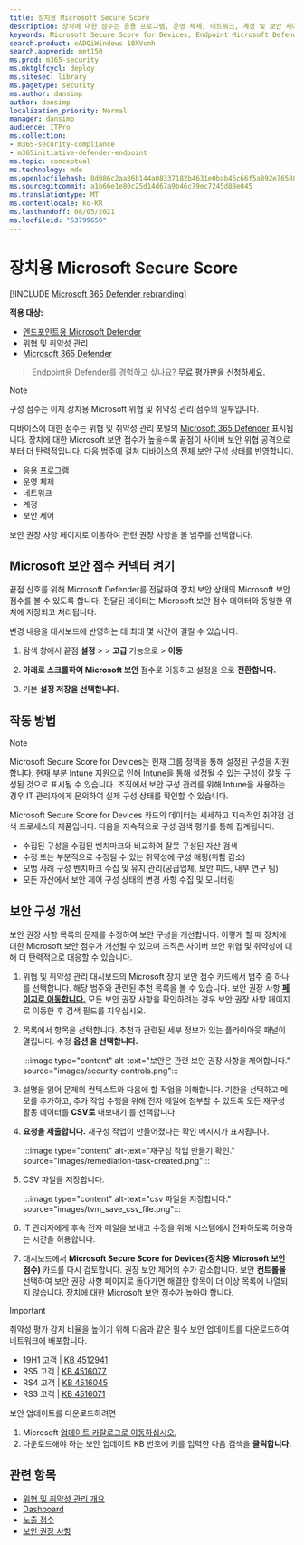 ```yaml
---
title: 장치용 Microsoft Secure Score
description: 장치에 대한 점수는 응용 프로그램, 운영 체제, 네트워크, 계정 및 보안 제어 전반에 걸쳐 디바이스의 총 보안 구성 상태를 보여줍니다.
keywords: Microsoft Secure Score for Devices, Endpoint Microsoft Defender for Devices, Secure score, configuration score, 위협 및 취약성 관리, security controls, improvement opportunities, security configuration score over time, security posture, baseline
search.product: eADQiWindows 10XVcnh
search.appverid: met150
ms.prod: m365-security
ms.mktglfcycl: deploy
ms.sitesec: library
ms.pagetype: security
ms.author: dansimp
author: dansimp
localization_priority: Normal
manager: dansimp
audience: ITPro
ms.collection:
- m365-security-compliance
- m365initiative-defender-endpoint
ms.topic: conceptual
ms.technology: mde
ms.openlocfilehash: 8d086c2aa86b144a08337182b4631e0bab46c66f5a892e76588d9950ba918d33
ms.sourcegitcommit: a1b66e1e80c25d14d67a9b46c79ec7245d88e045
ms.translationtype: MT
ms.contentlocale: ko-KR
ms.lasthandoff: 08/05/2021
ms.locfileid: "53799650"
---
```

# <a name="microsoft-secure-score-for-devices"></a>장치용 Microsoft Secure Score

[!INCLUDE [Microsoft 365 Defender rebranding](../../includes/microsoft-defender.md)]

**적용 대상:**

- [엔드포인트용 Microsoft Defender](https://go.microsoft.com/fwlink/?linkid=2154037)
- [위협 및 취약성 관리](next-gen-threat-and-vuln-mgt.md)
- [Microsoft 365 Defender](https://go.microsoft.com/fwlink/?linkid=2118804)

> Endpoint용 Defender를 경험하고 싶나요? [무료 평가판을 신청하세요.](https://signup.microsoft.com/create-account/signup?products=7f379fee-c4f9-4278-b0a1-e4c8c2fcdf7e&ru=https://aka.ms/MDEp2OpenTrial?ocid=docs-wdatp-pullalerts-abovefoldlink)


>[!NOTE]
> 구성 점수는 이제 장치용 Microsoft 위협 및 취약성 관리 점수의 일부입니다.

디바이스에 대한 점수는 위협 및 취약성 관리 포털의 [Microsoft 365 Defender](tvm-dashboard-insights.md) 표시됩니다. 장치에 대한 Microsoft 보안 점수가 높을수록 끝점이 사이버 보안 위협 공격으로부터 더 탄력적입니다. 다음 범주에 걸쳐 디바이스의 전체 보안 구성 상태를 반영합니다.

- 응용 프로그램
- 운영 체제
- 네트워크
- 계정
- 보안 제어

보안 권장 사항 페이지로 이동하여 관련 권장 사항을 볼 범주를 선택합니다. [](tvm-security-recommendation.md)

## <a name="turn-on-the-microsoft-secure-score-connector"></a>Microsoft 보안 점수 커넥터 켜기

끝점 신호를 위해 Microsoft Defender를 전달하여 장치 보안 상태의 Microsoft 보안 점수를 볼 수 있도록 합니다. 전달된 데이터는 Microsoft 보안 점수 데이터와 동일한 위치에 저장되고 처리됩니다.

변경 내용을 대시보드에 반영하는 데 최대 몇 시간이 걸릴 수 있습니다.


1. 탐색 창에서 끝점 **설정**  >    >  **고급** 기능으로  >  **이동** 

2. **아래로 스크롤하여 Microsoft 보안** 점수로 이동하고 설정을 으로 **전환합니다.**

3. 기본 **설정 저장을 선택합니다.**

## <a name="how-it-works"></a>작동 방법

>[!NOTE]
> Microsoft Secure Score for Devices는 현재 그룹 정책을 통해 설정된 구성을 지원합니다. 현재 부분 Intune 지원으로 인해 Intune을 통해 설정될 수 있는 구성이 잘못 구성된 것으로 표시될 수 있습니다. 조직에서 보안 구성 관리를 위해 Intune을 사용하는 경우 IT 관리자에게 문의하여 실제 구성 상태를 확인할 수 있습니다.

Microsoft Secure Score for Devices 카드의 데이터는 세세하고 지속적인 취약점 검색 프로세스의 제품입니다. 다음을 지속적으로 구성 검색 평가를 통해 집계됩니다.

- 수집된 구성을 수집된 벤치마크와 비교하여 잘못 구성된 자산 검색
- 수정 또는 부분적으로 수정될 수 있는 취약성에 구성 매핑(위험 감소)
- 모범 사례 구성 벤치마크 수집 및 유지 관리(공급업체, 보안 피드, 내부 연구 팀)
- 모든 자산에서 보안 제어 구성 상태의 변경 사항 수집 및 모니터링

## <a name="improve-your-security-configuration"></a>보안 구성 개선

보안 권장 사항 목록의 문제를 수정하여 보안 구성을 개선합니다. 이렇게 할 때 장치에 대한 Microsoft 보안 점수가 개선될 수 있으며 조직은 사이버 보안 위협 및 취약성에 대해 더 탄력적으로 대응할 수 있습니다.

1. 위협 및 취약성 관리 대시보드의 Microsoft 장치 보안 점수 카드에서 범주 중 하나를 선택합니다. 해당 범주와 관련된 추천 목록을 볼 수 있습니다. 보안 권장 사항 [**페이지로 이동합니다.**](tvm-security-recommendation.md) 모든 보안 권장 사항을 확인하려는 경우 보안 권장 사항 페이지로 이동한 후 검색 필드를 지우십시오.

2. 목록에서 항목을 선택합니다. 추천과 관련된 세부 정보가 있는 플라이아웃 패널이 열립니다. 수정 **옵션 을 선택합니다.**

   :::image type="content" alt-text="보안은 관련 보안 권장 사항을 제어합니다." source="images/security-controls.png":::

3. 설명을 읽어 문제의 컨텍스트와 다음에 할 작업을 이해합니다. 기한을 선택하고 메모를 추가하고, 추가 작업 수행을 위해 전자 메일에 첨부할 수 있도록 모든 재구성 활동 데이터를 **CSV로** 내보내기 를 선택합니다.

4. **요청을 제출합니다.** 재구성 작업이 만들어졌다는 확인 메시지가 표시됩니다.

   :::image type="content" alt-text="재구성 작업 만들기 확인." source="images/remediation-task-created.png":::

5. CSV 파일을 저장합니다.

   :::image type="content" alt-text="csv 파일을 저장합니다." source="images/tvm_save_csv_file.png":::

6. IT 관리자에게 후속 전자 메일을 보내고 수정을 위해 시스템에서 전파하도록 허용하는 시간을 허용합니다.

7. 대시보드에서 **Microsoft Secure Score for Devices(장치용 Microsoft 보안 점수)** 카드를 다시 검토합니다. 권장 보안 제어의 수가 감소합니다. 보안 **컨트롤을** 선택하여 보안 권장  사항 페이지로 돌아가면 해결한 항목이 더 이상 목록에 나열되지 않습니다. 장치에 대한 Microsoft 보안 점수가 높아야 합니다.

>[!IMPORTANT]
>취약성 평가 감지 비율을 높이기 위해 다음과 같은 필수 보안 업데이트를 다운로드하여 네트워크에 배포합니다.
>- 19H1 고객 | [KB 4512941](https://support.microsoft.com/help/4512941/windows-10-update-kb4512941)
>- RS5 고객 | [KB 4516077](https://support.microsoft.com/help/4516077/windows-10-update-kb4516077)
>- RS4 고객 | [KB 4516045](https://support.microsoft.com/help/4516045/windows-10-update-kb4516045)
>- RS3 고객 | [KB 4516071](https://support.microsoft.com/help/4516071/windows-10-update-kb4516071)
>
>보안 업데이트를 다운로드하려면
>1. Microsoft [업데이트 카탈로그로 이동하십시오.](https://www.catalog.update.microsoft.com/home.aspx)
>2. 다운로드해야 하는 보안 업데이트 KB 번호에 키를 입력한 다음 검색을 **클릭합니다.**  

## <a name="related-topics"></a>관련 항목

- [위협 및 취약성 관리 개요](next-gen-threat-and-vuln-mgt.md)
- [Dashboard](tvm-dashboard-insights.md)
- [노출 점수](tvm-exposure-score.md)
- [보안 권장 사항](tvm-security-recommendation.md)
